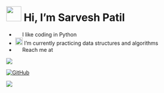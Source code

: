 # [<img src="https://lh3.googleusercontent.com/a-/AOh14Gilqms4ucFuPLLOrS93UYMNXtYGtDXxeDPqrHDNFA=s96-c-rg-br100" width="40" height="40">](https://github.com/sarveshspatil111) Hi, I’m Sarvesh Patil
- <img src="https://cdn2.iconfinder.com/data/icons/font-awesome/1792/code-512.png" width="15" height="15"> I like coding in Python
- <img src="https://img.pngio.com/algorithm-icon-png-1-png-image-algorithms-png-200_200.png" width="20" height="20"> I’m currently practicing data structures and algorithms
- <img src="https://image.flaticon.com/icons/png/128/996/996484.png" width="15" height="15"> Reach me at 
<!--   - [Linkedin](https://www.linkedin.com/in/sarveshspatil/)  -->
<!--   - [YouTube](https://www.youtube.com/channel/UCMQBfRsIP5RPRcD_j9hHmYw) -->
  
<a href='https://www.linkedin.com/in/sarveshspatil/' target='_blank' rel='noopener' rel='noreferrer'>
    <img src='https://img.shields.io/static/v1?label=LinkedIn&message=sarveshspatil&color=blue&style=flat-square&logo=linkedin' />
  </a>
<!-- <a href="https://www.youtube.com/channel/UCMQBfRsIP5RPRcD_j9hHmYw">
      <img alt="youtube subscribers" title="Subscribe to my YouTube channel" src="https://freshidea.com/jonah/youtube-api/subscribers-badge.php?label=Subscribers&style=for-the-badge&color=red&labelColor=ce4630"/></a> 
    <a href="https://www.youtube.com/channel/UCipSxT7a3rn81vGLw9lqRkg"> -->
  

[![GitHub](https://github-readme-streak-stats.herokuapp.com?user=sarveshspatil111&theme=nord&hide_border=true)](https://git.io/streak-stats)

<img src="https://github-readme-stats.vercel.app/api?username=sarveshspatil111&&show_icons=true&title_color=81a1c1&icon_color=a3be8c&text_color=81a1c1&bg_color=2e3440">



<!---
sarveshspatil111/sarveshspatil111 is a ✨ special ✨ repository because its `README.md` (this file) appears on your GitHub profile.
You can click the Preview link to take a look at your changes.
--->
